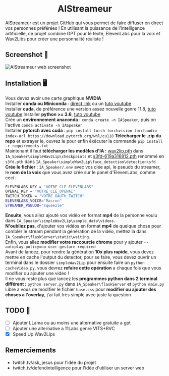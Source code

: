 <h1 align="center">AIStreameur</h1>

AIStreameur est un projet GitHub qui vous permet de faire diffuser en direct vos personnes préférées ! En utilisant la puissance de l'intelligence artificielle, ce projet combine GPT pour le texte, ElevenLabs pour la voix et Wav2Libs pour créer une personnalité réaliste !

## Screenshot 🤩

![AIStreameur web screenshot](https://i.imgur.com/EnR7lRJ.jpg)

## Installation 🖥️

Vous devez avoir une carte graphique **NVIDIA**  
Installer **conda ou Miniconda** : [direct link](https://repo.anaconda.com/miniconda/Miniconda3-latest-Windows-x86_64.exe) ou un [tuto youtube](https://www.youtube.com/watch?v=P17GY1gSnFk&t=120s)   
Installer **cuda**, de préférence une version assez nouvelle genre 11.8, [tuto youtube](https://www.youtube.com/watch?v=ctQi9mU7t9o) 
Installer **python >= 3.6**, [tuto youtube](https://www.youtube.com/watch?v=3nrCgMTDTdY)   
Crée un **environnement anaconda** : ```conda create -n IASpeaker```, puis on l'active ```conda activate -n IASpeaker```  
Installer **pytorch avec cuda** : ```pip install torch torchvision torchaudio --index-url https://download.pytorch.org/whl/cu118``` 
**Télécharger le .zip du repo** et extrayer le, ouvrez le pour enfin éxécuter la commande ```pip install -r requirements.txt```  
Maintenant il faut **télécharger les modèles d'IA :** [wav2lip.pth](https://iiitaphyd-my.sharepoint.com/personal/radrabha_m_research_iiit_ac_in/_layouts/15/onedrive.aspx?id=%2Fpersonal%2Fradrabha%5Fm%5Fresearch%5Fiiit%5Fac%5Fin%2FDocuments%2FWav2Lip%5FModels%2Fwav2lip%2Epth&parent=%2Fpersonal%2Fradrabha%5Fm%5Fresearch%5Fiiit%5Fac%5Fin%2FDocuments%2FWav2Lip%5FModels&ga=1) dans ```IA_Speaker\simpleWav2Lip\checkpoints``` et [s3fd-619a316812.pth](https://www.adrianbulat.com/downloads/python-fan/s3fd-619a316812.pth) renommé en ```s3fd.pth``` dans ```IA_Speaker\simpleWav2Lip\face_detection\detection\sfd```  
**Crée le fichier** : ```IA_Speaker/.env``` avec vos clée api, le pseudo du streamer, le **nom de la voix** que vous avez crée sur le panel d'ElevenLabs, comme ceci :   
```bash
ELEVENLABS_KEY = "VOTRE_CLE_ELEVENLABS"
OPENAI_KEY = "VOTRE_CLE_OPENAI"
TWITCH_TOKEN = "VOTRE_OAUTH_TWITCH"
ELEVENLABS_VOICE="Macron"
STREAMER_PSEUDO="squeezie"
```  
**Ensuite**, vous allez ajouté vos vidéo en format **mp4** de la personne voulu dans ```IA_Speaker\simpleWav2Lip\sample_data\videos```.  
**N'oubliez pas**, d'ajouter vos vidéos en format **mp4** de quelque chose pour combler le stream pendant la génération de la vidéo, mettez la dans ```IA_Speaker\flaskServer\static\waiting```.  
Enfin, vous allez **modifier votre raccourcie chrome** pour y ajouter ```--autoplay-policy=no-user-gesture-required```  
Avant de lancez, pour rendre la génération **10x plus rapide**, vous devez mettre en cache l'output du detector, pour se faire, vous devez ouvrir un terminal dans le dossier ```simpleWav2Lip``` pour ensuite faire un ```python cacheVideo.py```, vous devrez **refaire cette opération** a chaque fois que vous modifier ou ajouter une vidéo !     
Il ne vous reste plus que lancez les **programmes python dans 2 terminal différent :** ```python server.py``` dans ```IA_Speaker\flaskServer``` et ```python main.py```   
Libre a vous de modifier le fichier ```base.css``` pour **modifier ou ajouter des choses a l'overlay**, j'ai fait très simple avec juste la question


## TODO 📝

- [ ]  Ajouter LLama ou au moins une alternative gratuite a gpt
- [ ]  Ajouter une alternative a 11Labs genre VITS+RVC
- [x]  Speed Up Wav2Lips

## Remerciements

- twitch.tv/ask_jesus pour l'idée du projet
- twitch.tv/defendintelligence pour l'idée d'utiliser un server web

